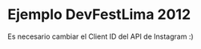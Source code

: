 Ejemplo DevFestLima 2012
=========================
Es necesario cambiar el Client ID del API de Instagram :)